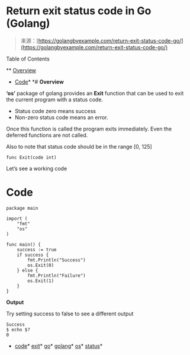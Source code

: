 <!--yml
category: 未分类
date: 2024-10-13 06:17:01
-->

# Return exit status code in Go (Golang)

> 来源：[https://golangbyexample.com/return-exit-status-code-go/](https://golangbyexample.com/return-exit-status-code-go/)

Table of Contents

 **   [Overview](#Overview "Overview")
*   [Code](#Code "Code")*  *# **Overview**

**‘os’** package of golang provides an **Exit** function that can be used to exit the current program with a status code.

*   Status code zero means success
*   Non-zero status code means an error.

Once this function is called the program exits immediately. Even the deferred functions are not called.

Also to note that status code should be in the range [0, 125]

```
func Exit(code int)
```

Let’s see a working code

# **Code**

```
package main

import (
    "fmt"
    "os"
)

func main() {
    success := true
    if success {
        fmt.Println("Success")
        os.Exit(0)
    } else {
        fmt.Println("Failure")
        os.Exit(1)
    }
}
```

**Output**

Try setting success to false to see a different output

```
Success
$ echo $?
0
```

*   [code](https://golangbyexample.com/tag/code/)*   [exit](https://golangbyexample.com/tag/exit/)*   [go](https://golangbyexample.com/tag/go/)*   [golang](https://golangbyexample.com/tag/golang/)*   [os](https://golangbyexample.com/tag/os/)*   [status](https://golangbyexample.com/tag/status/)*